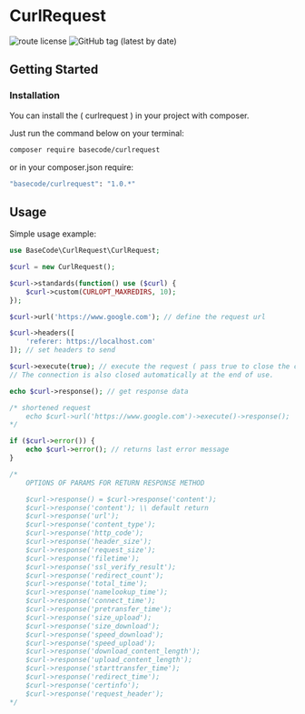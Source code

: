 # **CurlRequest**

![route license](https://img.shields.io/github/license/arthurthcoder/curlrequest?color=%2332C754&logo=MIT)
![GitHub tag (latest by date)](https://img.shields.io/github/v/tag/arthurthcoder/curlrequest)

## Getting Started

### Installation

You can install the ( curlrequest ) in your project with composer.

Just run the command below on your terminal:

```bash
composer require basecode/curlrequest
```
or in your composer.json require:

```bash
"basecode/curlrequest": "1.0.*"
```

## Usage

Simple usage example:

```php
use BaseCode\CurlRequest\CurlRequest;

$curl = new CurlRequest();

$curl->standards(function() use ($curl) {
    $curl->custom(CURLOPT_MAXREDIRS, 10);
});

$curl->url('https://www.google.com'); // define the request url

$curl->headers([
    'referer: https://localhost.com'
]); // set headers to send

$curl->execute(true); // execute the request ( pass true to close the connection the default is false )
// The connection is also closed automatically at the end of use.

echo $curl->response(); // get response data

/* shortened request
    echo $curl->url('https://www.google.com')->execute()->response();
*/

if ($curl->error()) {
    echo $curl->error(); // returns last error message
}

/*
    OPTIONS OF PARAMS FOR RETURN RESPONSE METHOD

    $curl->response() = $curl->response('content');
    $curl->response('content'); \\ default return
    $curl->response('url');
    $curl->response('content_type');
    $curl->response('http_code');
    $curl->response('header_size');
    $curl->response('request_size');
    $curl->response('filetime');
    $curl->response('ssl_verify_result');
    $curl->response('redirect_count');
    $curl->response('total_time');
    $curl->response('namelookup_time');
    $curl->response('connect_time');
    $curl->response('pretransfer_time');
    $curl->response('size_upload');
    $curl->response('size_download');
    $curl->response('speed_download');
    $curl->response('speed_upload');
    $curl->response('download_content_length');
    $curl->response('upload_content_length');
    $curl->response('starttransfer_time');
    $curl->response('redirect_time');
    $curl->response('certinfo');
    $curl->response('request_header');
*/
```